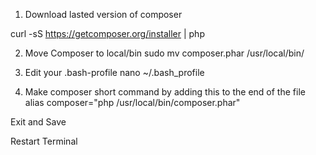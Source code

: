 1. Download lasted version of composer

curl -sS https://getcomposer.org/installer | php

2. Move Composer to local/bin
sudo mv composer.phar /usr/local/bin/

3. Edit your .bash-profile
nano ~/.bash_profile

4. Make composer short command by adding this to the end of the file
alias composer="php /usr/local/bin/composer.phar"

Exit and Save 

Restart Terminal 
